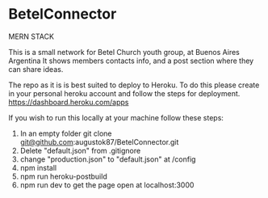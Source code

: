 # BetelConnector
MERN STACK

This is a small network for Betel Church youth group, at Buenos Aires Argentina
It shows members contacts info, and a post section where they can share ideas.


The repo as it is is best suited to deploy to Heroku.
To do this please create in your personal heroku account and follow the steps for deployment.
https://dashboard.heroku.com/apps

If you wish to run this locally at your machine follow these steps:
1. In an empty folder git clone git@github.com:augustok87/BetelConnector.git
2. Delete "default.json" from .gitignore
3. change "production.json" to "default.json" at /config
3. npm install
4. npm run heroku-postbuild
5. npm run dev to get the page open at localhost:3000
